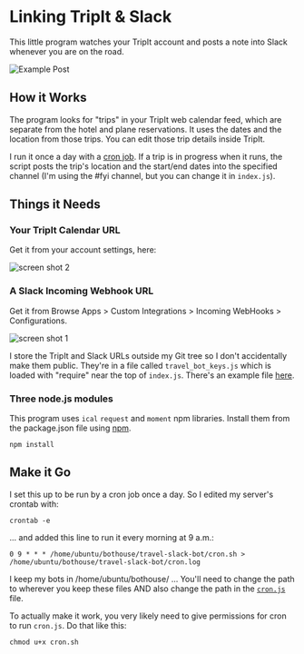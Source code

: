 # Linking TripIt & Slack

This little program watches your TripIt account and posts a note into Slack whenever you are on the road.

![Example Post](https://github.com/ReallyGoodSmarts/travel-slack-bot/blob/master/images/ExamplePost.png)

## How it Works

The program looks for "trips" in your TripIt web calendar feed, which are separate from the hotel and plane reservations. It uses the dates and the location from those trips. You can edit those trip details inside TripIt.

I run it once a day with a [cron job](https://github.com/ReallyGoodSmarts/travel-slack-bot#make-it-go). If a trip is in progress when it runs, the script posts the trip's location and the start/end dates into the specified channel (I'm using the #fyi channel, but you can change it in `index.js`).

## Things it Needs

### Your TripIt Calendar URL

Get it from your account settings, here:

![screen shot 2](https://github.com/ReallyGoodSmarts/travel-slack-bot/blob/master/images/ScreenShot38.png)

### A Slack Incoming Webhook URL

Get it from Browse Apps > Custom Integrations > Incoming WebHooks > Configurations.

![screen shot 1](https://github.com/ReallyGoodSmarts/travel-slack-bot/blob/master/images/ScreenShot17.png)

I store the TripIt and Slack URLs outside my Git tree so I don't accidentally make them public. They're in a file called `travel_bot_keys.js` which is loaded with "require" near the top of `index.js`. There's an example file [here](/examples/travel_bot_keys.js).

### Three node.js modules

This program uses `ical` `request` and `moment` npm libraries. Install them from the package.json file using [npm](https://www.npmjs.com/).

```
npm install
```

## Make it Go

I set this up to be run by a cron job once a day. So I edited my server's crontab with:

```
crontab -e
```

... and added this line to run it every morning at 9 a.m.:

```
0 9 * * * /home/ubuntu/bothouse/travel-slack-bot/cron.sh > /home/ubuntu/bothouse/travel-slack-bot/cron.log
```

I keep my bots in /home/ubuntu/bothouse/ ... You'll need to change the path to wherever you keep these files AND also change the path in the [`cron.js`](https://github.com/ReallyGoodSmarts/travel-slack-bot/blob/master/cron.sh) file.

To actually make it work, you very likely need to give permissions for cron to run `cron.js`. Do that like this:

```
chmod u+x cron.sh
```



